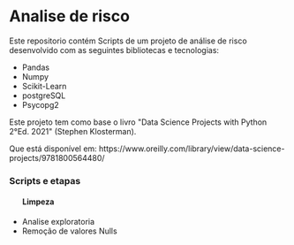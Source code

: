# Analise de risco
<p>Este repositorio contém Scripts de um projeto de análise de risco desenvolvido com as seguintes bibliotecas e tecnologias:
<ul>
<li>Pandas</li>
<li>Numpy</li>
<li>Scikit-Learn</li>
<li>postgreSQL</li>
<li>Psycopg2</li>
</ul>

<p> Este projeto tem como base o livro "Data Science Projects with Python 2°Ed. 2021" (Stephen Klosterman).
<p> Que está disponível em: https://www.oreilly.com/library/view/data-science-projects/9781800564480/</p>

<h3>Scripts e etapas</h3>
<ul>
<h4>Limpeza</h4>
  <li>Analise exploratoria</li>
  <li>Remoção de valores Nulls</li>
</ul>
